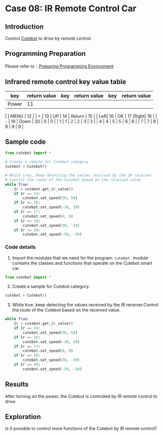 # Case 08: IR Remote Control Car

## Introduction
Control [Cutebot](https://shop.elecfreaks.com/products/elecfreaks-pico-ed-smart-cutebot-kit-with-pico-ed-board?_pos=2&_sid=40bbc85e4&_ss=r)  to drive by remote control.
## Programming Preparation
Please refer to：[Preparing Programming Environment](http://www.elecfreaks.com/learn-en/pico-ed-kit/pico-ed-cutebot-kit/preparation-for-the-programming.html)
##  Infrared remote control key value table

| key | return value | key | return value | key | return value |
| --- | --- | --- | --- | --- | --- |
| Power | 11 |||||
 | 
 | MENU | 12 |
| + | 13 | UP | 14 | Return | 15 |
| Left| 16 | OK | 17 |Right| 18 |
| - | 19 | Down | 20 | 0 | 0 |
| 1 | 1 | 2 | 2 | 3 | 3 |
| 4 | 4 | 5 | 5 | 6 | 6 |
| 7 | 7 | 8 | 8 | 9 | 9 |

## Sample code
```python
from cutebot import *

# Create a sample for Cutebot category
cutebot = Cutebot()    

# While true, keep detecting the values received by the IR receiver
# Control the route of the Cutebot based on the received value
while True:
    Ir = cutebot.get_ir_value()
    if Ir == 14:
        cutebot.set_speed(50, 50)
    if Ir == 16:
        cutebot.set_speed(-30, 30)
    if Ir == 17:
        cutebot.set_speed(0, 0)
    if Ir == 18:
        cutebot.set_speed(30, -30)
    if Ir == 20:
        cutebot.set_speed(-50, -50)
```
###  Code details

1. Import the modules that we need for the program: `cutebot ` module contains the classes and functions that operate on the Cutebot smart car.
```python
from cutebot import *
```

2. Create a sample for Cutebot category.
```python
cutebot = Cutebot()
```

3. While true, keep detecting the values received by the IR receiver.Control the route of the Cutebot based on the received value.
```python
while True:
    Ir = cutebot.get_ir_value()
    if Ir == 14:
        cutebot.set_speed(50, 50)
    if Ir == 16:
        cutebot.set_speed(-30, 30)
    if Ir == 17:
        cutebot.set_speed(0, 0)
    if Ir == 18:
        cutebot.set_speed(30, -30)
    if Ir == 20:
        cutebot.set_speed(-50, -50)
```
## Results
After turning on the power, the Cutebot is controlled by IR remote control to drive.
## Exploration
Is it possible to control more functions of the Cutebot by IR remote control?
